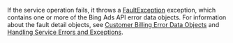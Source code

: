 If the service operation fails, it throws a [FaultException](http://go.microsoft.com/fwlink/?LinkID=108940) exception, which contains one or more of the Bing Ads API error data objects. For information about the fault detail objects, see [Customer Billing Error Data Objects](../../billing-api/customer-billing-error-data-objects.md) and [Handling Service Errors and Exceptions](http://go.microsoft.com/fwlink/?LinkId=691024).

